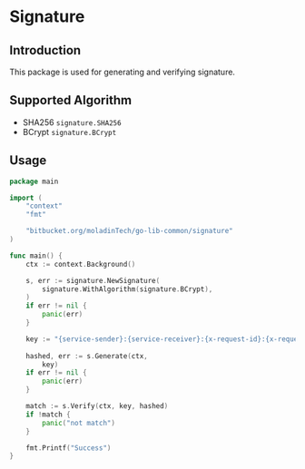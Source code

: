 # Signature

## Introduction
This package is used for generating and verifying signature.

## Supported Algorithm
- SHA256 `signature.SHA256`
- BCrypt `signature.BCrypt`

## Usage
```go
package main

import (
	"context"
    "fmt"

    "bitbucket.org/moladinTech/go-lib-common/signature"
)

func main() {
	ctx := context.Background()

	s, err := signature.NewSignature(
		signature.WithAlgorithm(signature.BCrypt),
	)
	if err != nil {
		panic(err)
	}

	key := "{service-sender}:{service-receiver}:{x-request-id}:{x-request-at}:{secret-key}"
	
	hashed, err := s.Generate(ctx,
		key)
	if err != nil {
		panic(err)
	}

	match := s.Verify(ctx, key, hashed)
	if !match {
		panic("not match")
	}

	fmt.Printf("Success")
}
```

